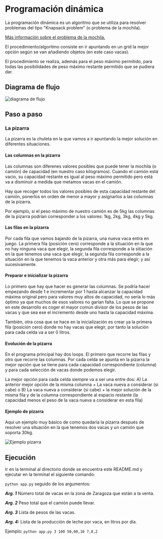 # Programación dinámica

La programación dinámica es un algoritmo que se utiliza para resolver problemas del tipo "Knapsack problem" (o problema de la mochila).

[Más información sobre el problema de la mochila.](https://es.wikipedia.org/wiki/Problema_de_la_mochila)

El procedimiento/algoritmo consiste en ir apuntando en un grid la mejor opción según se van añadiendo objetos (en este caso vacas).

El procedimiento se realiza, además para el peso máximo permitido, para todas las posibilidades de peso máximo restante permitido que se pudiera dar.

## Diagrama de flujo

![diagrama de flujo](https://drive.google.com/uc?export=view&id=16hdSh4E-EGlvr_Ksx4gZUUxz1pI1zDBJ)

## Paso a paso

### La pizarra

La pizarra es la chuleta en la que vamos a ir apuntando la mejor solución en diferentes situaciones.

#### Las columnas en la pizarra

Las columnas son diferenes valores posibles que puede tener la mochila (o camión) de capacidad (en nuestro caso kilogramos).
Cuando el camión está vacio, su capacidad restante es igual al peso máximo permitido pero está va a disminuir a medida que metamos vacas en el camión.

Hay que recoger todos los valores posibles de esta capacidad restante del camión, ponerlos en orden de menor a mayor y asignarlos a las columnas de la pizarra.


Por ejemplo, si el peso máximo de nuestro camión es de 5kg las columnas de la pizarra podrían corresponder a los valores: 1kg, 2kg, 3kg, 4kg y 5kg.
#### Las filas en la pizarra

Por cada fila que vamos bajando de la pizarra, una nueva vaca entra en juego. La primera fila (posición cero) corresponde a la situación en la que no hay ninguna vaca que elegir, la segunda fila corresponde a la sitiación en la que tenemos una vaca que elegir, la segunda fila corresponde a la situación en la que tenemos la vaca anterior y otra más para elegir, y así sucesivamente.

#### Preparar e inicializar la pizarra

Lo primero que hay que hacer es generar las columnas. Se podría hacer empezando desde 1 e incrementar por 1 hasta alcanzar la capacidad máxima original pero para valores muy altos de capacidad, no sería lo más óptimo ya que muchos de esos valores no garían falta.
Lo que se propone en este desarrollo es coger el mayor común divisor de los pesos de las vacas y que sea ese el incremento desde uno hasta la capacidad máxima.

También, otra cosa que se hace en la inicialización es crear ya la primera fila (posición cero) donde no hay vacas que elegir, por tanto la solución para cada celda va a ser 0 litros.

#### Evolución de la pizarra

En el programa principal hay dos loops.
El primero que recorre las filas y otro que recorre las columnas. Por cada celda se apunta en la pizarra la mejor opción que se tiene para cada capacidad correspondiente (columna) y para cada selección de vacas donde podemos elegir.

La mejor opción para cada celda siempre va a ser una entre dos:
A) La anterior mejor opción de la misma columna + La vaca nueva a considerar (si cabe)
o
B) La vaca nueva a considerar (si cabe) + la mejor solución de la misma fila y de la columna correspondiente al espacio restante (la capacidad menos el peso de la vaca nueva a considerar en esta fila)

#### Ejemplo de pizarra

Aqui un ejemplo muy básico de como quedaría la pizarra después de resolver una situación en la que tenemos dos vacas y un camión que soporta 30kg.

![Ejemplo pizarra](https://drive.google.com/uc?export=view&id=1nZfNgDUIOZYsn2YhdigJXTJ9Bieri92T)


## Ejecución

Ir en la terminal al directorio donde se encuentra este README.md y ejecutar en la terminal el siguiente comando:
 
`python app.py` seguido de los argumentos:

***Arg. 1*** Número total de vacas en la zona de Zaragoza que están a la venta.

***Arg. 2*** Peso total que el camión puede llevar.

***Arg. 3*** Lista de pesos de las vacas.

***Arg. 4:*** Lista de la producción de leche por vaca, en litros por día.
 
 Ejemplo:
`python app.py 3 100 50,60,10 7,8,2`
